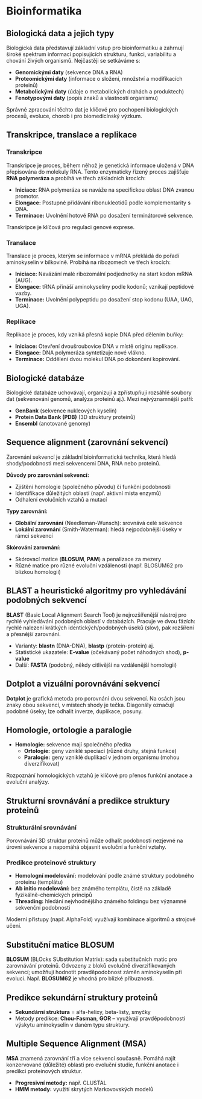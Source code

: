 # Bioinformatika

## Biologická data a jejich typy

Biologická data představují základní vstup pro bioinformatiku a zahrnují široké spektrum informací popisujících strukturu, funkci, variabilitu a chování živých organismů. Nejčastěji se setkáváme s:

- **Genomickými daty** (sekvence DNA a RNA)
- **Proteomickými daty** (informace o složení, množství a modifikacích proteinů)
- **Metabolickými daty** (údaje o metabolických drahách a produktech)
- **Fenotypovými daty** (popis znaků a vlastností organismu)

Správné zpracování těchto dat je klíčové pro pochopení biologických procesů, evoluce, chorob i pro biomedicínský výzkum.

## Transkripce, translace a replikace

### Transkripce

Transkripce je proces, během něhož je genetická informace uložená v DNA přepisována do molekuly RNA. Tento enzymaticky řízený proces zajišťuje **RNA polymeráza** a probíhá ve třech základních krocích:

- **Iniciace:** RNA polymeráza se naváže na specifickou oblast DNA zvanou promotor.
- **Elongace:** Postupné přidávání ribonukleotidů podle komplementarity s DNA.
- **Terminace:** Uvolnění hotové RNA po dosažení terminátorové sekvence.

Transkripce je klíčová pro regulaci genové exprese.

### Translace

Translace je proces, kterým se informace v mRNA překládá do pořadí aminokyselin v bílkovině. Probíhá na ribozomech ve třech krocích:

- **Iniciace:** Navázání malé ribozomální podjednotky na start kodon mRNA (AUG).
- **Elongace:** tRNA přináší aminokyseliny podle kodonů; vznikají peptidové vazby.
- **Terminace:** Uvolnění polypeptidu po dosažení stop kodonu (UAA, UAG, UGA).

### Replikace

Replikace je proces, kdy vzniká přesná kopie DNA před dělením buňky:

- **Iniciace:** Otevření dvoušroubovice DNA v místě originu replikace.
- **Elongace:** DNA polymeráza syntetizuje nové vlákno.
- **Terminace:** Oddělení dvou molekul DNA po dokončení kopírování.

## Biologické databáze

Biologické databáze uchovávají, organizují a zpřístupňují rozsáhlé soubory dat (sekvenování genomů, analýza proteinů aj.). Mezi nejvýznamnější patří:

- **GenBank** (sekvence nukleových kyselin)
- **Protein Data Bank (PDB)** (3D struktury proteinů)
- **Ensembl** (anotované genomy)

## Sequence alignment (zarovnání sekvencí)

Zarovnání sekvencí je základní bioinformatická technika, která hledá shody/podobnosti mezi sekvencemi DNA, RNA nebo proteinů.

**Důvody pro zarovnání sekvencí:**
- Zjištění homologie (společného původu) či funkční podobnosti
- Identifikace důležitých oblastí (např. aktivní místa enzymů)
- Odhalení evolučních vztahů a mutací

**Typy zarovnání:**
- **Globální zarovnání** (Needleman-Wunsch): srovnává celé sekvence
- **Lokální zarovnání** (Smith-Waterman): hledá nejpodobnější úseky v rámci sekvencí

**Skórování zarovnání:**
- Skórovací matice (**BLOSUM**, **PAM**) a penalizace za mezery
- Různé matice pro různé evoluční vzdálenosti (např. BLOSUM62 pro blízkou homologii)

## BLAST a heuristické algoritmy pro vyhledávání podobných sekvencí

**BLAST** (Basic Local Alignment Search Tool) je nejrozšířenější nástroj pro rychlé vyhledávání podobných oblastí v databázích. Pracuje ve dvou fázích: rychlé nalezení krátkých identických/podobných úseků (slov), pak rozšíření a přesnější zarovnání.

- Varianty: **blastn** (DNA-DNA), **blastp** (protein-protein) aj.
- Statistické ukazatele: **E-value** (očekávaný počet náhodných shod), **p-value**
- Další: **FASTA** (podobný, někdy citlivější na vzdálenější homologii)

## Dotplot a vizuální porovnávání sekvencí

**Dotplot** je grafická metoda pro porovnání dvou sekvencí. Na osách jsou znaky obou sekvencí, v místech shody je tečka. Diagonály označují podobné úseky; lze odhalit inverze, duplikace, posuny.

## Homologie, ortologie a paralogie

- **Homologie:** sekvence mají společného předka
    - **Ortologie:** geny vzniklé speciací (různé druhy, stejná funkce)
    - **Paralogie:** geny vzniklé duplikací v jednom organismu (mohou diverzifikovat)

Rozpoznání homologických vztahů je klíčové pro přenos funkční anotace a evoluční analýzy.

## Strukturní srovnávání a predikce struktury proteinů

### Strukturální srovnávání

Porovnávání 3D struktur proteinů může odhalit podobnosti nezjevné na úrovni sekvence a napomáhá objasnit evoluční a funkční vztahy.

### Predikce proteinové struktury

- **Homologní modelování:** modelování podle známé struktury podobného proteinu (templátu)
- **Ab initio modelování:** bez známého templátu, čistě na základě fyzikálně-chemických principů
- **Threading:** hledání nejvhodnějšího známého foldingu bez významné sekvenční podobnosti

Moderní přístupy (např. AlphaFold) využívají kombinace algoritmů a strojové učení.

## Substituční matice BLOSUM

**BLOSUM** (BLOcks SUbstitution Matrix): sada substitučních matic pro zarovnávání proteinů. Odvozeny z bloků evolučně diverzifikovaných sekvencí; umožňují hodnotit pravděpodobnost záměn aminokyselin při evoluci. Např. **BLOSUM62** je vhodná pro blízké příbuznosti.

## Predikce sekundární struktury proteinů

- **Sekundární struktura** = alfa-helixy, beta-listy, smyčky
- Metody predikce: **Chou-Fasman**, **GOR** – využívají pravděpodobnosti výskytu aminokyselin v daném typu struktury.

## Multiple Sequence Alignment (MSA)

**MSA** znamená zarovnání tří a více sekvencí současně. Pomáhá najít konzervované (důležité) oblasti pro evoluční studie, funkční anotace i predikci proteinových struktur.

- **Progresivní metody:** např. CLUSTAL
- **HMM metody:** využití skrytých Markovovských modelů

